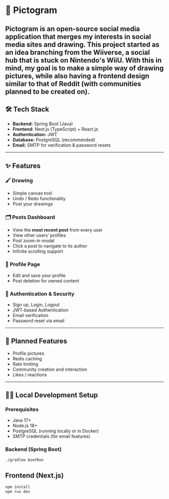# 🎨 Pictogram

**Pictogram** is an open-source social media application that merges my interests in social media sites and drawing. This project started as an idea branching from the Wiiverse, a social hub that is stuck on Nintendo's WiiU. With this in mind, my goal is to make a simple way of drawing pictures, while also having a frontend design similar to that of Reddit (with communities planned to be created on).
---

## 🛠️ Tech Stack

- **Backend:** Spring Boot (Java)
- **Frontend:** Next.js (TypeScript) + React.js
- **Authentication:** JWT
- **Database:** PostgreSQL (recommended)
- **Email:** SMTP for verification & password resets

---

## ✨ Features

### 🖌️ Drawing
- Simple canvas tool
- Undo / Redo functionality
- Post your drawings

### 🗂️ Posts Dashboard
- View the **most recent post** from every user
- View other users’ profiles
- Post zoom-in modal
- Click a post to navigate to its author
- Infinite scrolling support

### 👤 Profile Page
- Edit and save your profile
- Post deletion for owned content

### 🔐 Authentication & Security
- Sign up, Login, Logout
- JWT-based Authentication
- Email verification
- Password reset via email

---

## 🚀 Planned Features
- Profile pictures
- Redis caching
- Rate limiting
- Community creation and interaction
- Likes / reactions
---

## 🧑‍💻 Local Development Setup

### Prerequisites

- Java 17+
- Node.js 18+
- PostgreSQL (running locally or in Docker)
- SMTP credentials (for email features)

### Backend (Spring Boot)

```bash
./gradlew bootRun
```

## Frontend (Next.js)
```bash
npm install
npm run dev
```

